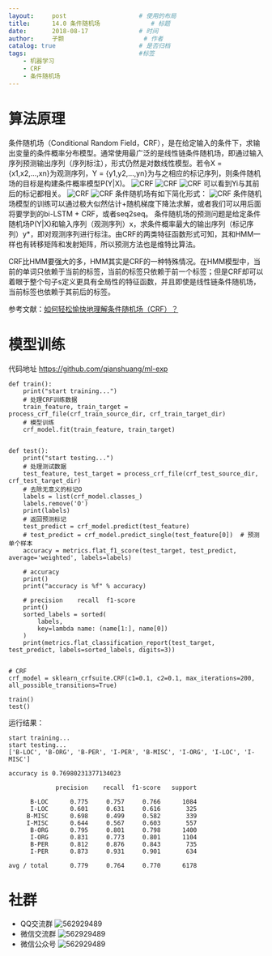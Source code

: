 ```yaml
---
layout:     post   				    # 使用的布局
title:      14.0 条件随机场 				# 标题 
date:       2018-08-17 				# 时间
author:     子颢 						# 作者
catalog: true 						# 是否归档
tags:								#标签
    - 机器学习
    - CRF
    - 条件随机场
---
```


# 算法原理

条件随机场（Conditional Random Field，CRF），是在给定输入的条件下，求输出变量的条件概率分布模型。通常使用最广泛的是线性链条件随机场，即通过输入序列预测输出序列（序列标注），形式仍然是对数线性模型。若令X = {x1,x2,...,xn}为观测序列，Y = {y1,y2,...,yn}为与之相应的标记序列，则条件随机场的目标是构建条件概率模型P(Y|X)。
![CRF](/img/CRF-01.png)
![CRF](/img/CRF-02.png)
![CRF](/img/CRF-07.png)
可以看到Yi与其前后的标记都相关。
![CRF](/img/CRF-03.png)
![CRF](/img/CRF-04.png)
条件随机场有如下简化形式：
![CRF](/img/CRF-05.png)
条件随机场模型的训练可以通过极大似然估计+随机梯度下降法求解，或者我们可以用后面将要学到的bi-LSTM + CRF，或者seq2seq。
条件随机场的预测问题是给定条件随机场P(Y|X)和输入序列（观测序列）x，求条件概率最大的输出序列（标记序列）y*，即对观测序列进行标注。由CRF的两类特征函数形式可知，其和HMM一样也有转移矩阵和发射矩阵，所以预测方法也是维特比算法。

CRF比HMM要强大的多，HMM其实是CRF的一种特殊情况。在HMM模型中，当前的单词只依赖于当前的标签，当前的标签只依赖于前一个标签；但是CRF却可以着眼于整个句子s定义更具有全局性的特征函数，并且即使是线性链条件随机场，当前标签也依赖于其前后的标签。

参考文献：<a href="https://www.jianshu.com/p/55755fc649b1" target="_blank">如何轻松愉快地理解条件随机场（CRF）？</a>

# 模型训练

代码地址 <a href="https://github.com/qianshuang/ml-exp" target="_blank">https://github.com/qianshuang/ml-exp</a>

```
def train():
    print("start training...")
    # 处理CRF训练数据
    train_feature, train_target = process_crf_file(crf_train_source_dir, crf_train_target_dir)
    # 模型训练
    crf_model.fit(train_feature, train_target)


def test():
    print("start testing...")
    # 处理测试数据
    test_feature, test_target = process_crf_file(crf_test_source_dir, crf_test_target_dir)
    # 去除无意义的标记O
    labels = list(crf_model.classes_)
    labels.remove('O')
    print(labels)
    # 返回预测标记
    test_predict = crf_model.predict(test_feature)
    # test_predict = crf_model.predict_single(test_feature[0])  # 预测单个样本
    accuracy = metrics.flat_f1_score(test_target, test_predict, average='weighted', labels=labels)

    # accuracy
    print()
    print("accuracy is %f" % accuracy)

    # precision    recall  f1-score
    print()
    sorted_labels = sorted(
        labels,
        key=lambda name: (name[1:], name[0])
    )
    print(metrics.flat_classification_report(test_target, test_predict, labels=sorted_labels, digits=3))


# CRF
crf_model = sklearn_crfsuite.CRF(c1=0.1, c2=0.1, max_iterations=200, all_possible_transitions=True)

train()
test()
```
运行结果：
```
start training...
start testing...
['B-LOC', 'B-ORG', 'B-PER', 'I-PER', 'B-MISC', 'I-ORG', 'I-LOC', 'I-MISC']

accuracy is 0.76980231377134023

             precision    recall  f1-score   support

      B-LOC      0.775     0.757     0.766      1084
      I-LOC      0.601     0.631     0.616       325
     B-MISC      0.698     0.499     0.582       339
     I-MISC      0.644     0.567     0.603       557
      B-ORG      0.795     0.801     0.798      1400
      I-ORG      0.831     0.773     0.801      1104
      B-PER      0.812     0.876     0.843       735
      I-PER      0.873     0.931     0.901       634

avg / total      0.779     0.764     0.770      6178
```

# 社群

- QQ交流群
	![562929489](/img/qq_ewm.png)
- 微信交流群
	![562929489](/img/wx_ewm.png)
- 微信公众号
	![562929489](/img/wxgzh_ewm.png)